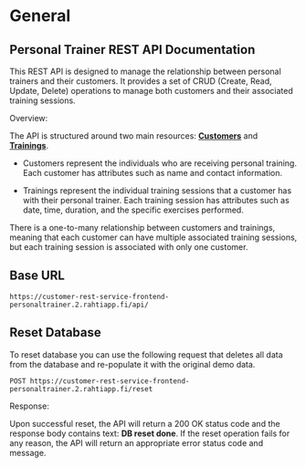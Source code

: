 # General

## Personal Trainer REST API Documentation

This REST API is designed to manage the relationship between personal trainers and their customers. It provides a set of CRUD (Create, Read, Update, Delete) operations to manage both customers and their associated training sessions.

Overview:

The API is structured around two main resources: [**Customers**](customers.md) and [**Trainings**](trainings.md).

- Customers represent the individuals who are receiving personal training. Each customer has attributes such as name and contact information.

- Trainings represent the individual training sessions that a customer has with their personal trainer. Each training session has attributes such as date, time, duration, and the specific exercises performed.

There is a one-to-many relationship between customers and trainings, meaning that each customer can have multiple associated training sessions, but each training session is associated with only one customer.

## Base URL
```
https://customer-rest-service-frontend-personaltrainer.2.rahtiapp.fi/api/
```

## Reset Database
To reset database you can use the following request that deletes all data from the database and re-populate it with the original demo data. 

```
POST https://customer-rest-service-frontend-personaltrainer.2.rahtiapp.fi/reset
```
Response:

Upon successful reset, the API will return a 200 OK status code and the response body contains text: **DB reset done**. If the reset operation fails for any reason, the API will return an appropriate error status code and message.
